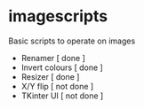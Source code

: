 # imagescripts
Basic scripts to operate on images 
- Renamer [ done ]
- Invert colours [ done ]
- Resizer [ done ]
- X/Y flip [ not done ]
- TKinter UI [ not done ]
